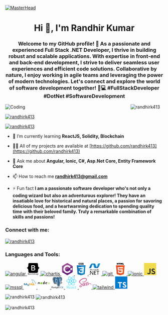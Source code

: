 [![MasterHead](https://cdn.acodez.in/wp-content/uploads/2018/03/13-programming-languages-expected-to-change-the-future-of-coding-banner.png)]()
<h1 align="center">Hi 👋, I'm Randhir Kumar</h1>
<h3 align="center">Welcome to my GitHub profile! 👋 As a passionate and experienced Full Stack .NET Developer, I thrive in building robust and scalable applications. With expertise in front-end and back-end development, I strive to deliver seamless user experiences and efficient code solutions. Collaborative by nature, I enjoy working in agile teams and leveraging the power of modern technologies. Let's connect and explore the world of software development together! 🚀💻 #FullStackDeveloper #DotNet #SoftwareDevelopment</h3>
<img align="left" alt="Coding" width="400" src="https://cdn.dribbble.com/users/1162077/screenshots/3848914/programmer.gif">

<p align="left"> <img src="https://komarev.com/ghpvc/?username=randhirk413&label=Profile%20views&color=0e75b6&style=flat" alt="randhirk413" /> </p>

<p align="left"> <a href="https://github.com/ryo-ma/github-profile-trophy"><img src="https://github-profile-trophy.vercel.app/?username=randhirk413" alt="randhirk413" /></a> </p>

<p align="left"> <a href="https://twitter.com/randhirk413" target="blank"><img src="https://img.shields.io/twitter/follow/randhirk413?logo=twitter&style=for-the-badge" alt="randhirk413" /></a> </p>

- 🌱 I’m currently learning **ReactJS, Solidity, Blockchain**

- 👨‍💻 All of my projects are available at [https://github.com/randhirk413](https://github.com/randhirk413)

- 💬 Ask me about **Angular, Ionic, C#, Asp.Net Core, Entity Framework Core**

- 📫 How to reach me **randhirk413@gmail.com**

- ⚡ Fun fact **I am a passionate software developer who's not only a coding wizard but also an adventurous explorer! They have an insatiable love for historical and natural places, a passion for savoring delicious food, and a heartwarming dedication to spending quality time with their beloved family. Truly a remarkable combination of skills and passions!**

<h3 align="left">Connect with me:</h3>
<p align="left">
<a href="https://twitter.com/randhirk413" target="blank"><img align="center" src="https://raw.githubusercontent.com/rahuldkjain/github-profile-readme-generator/master/src/images/icons/Social/twitter.svg" alt="randhirk413" height="30" width="40" /></a>
</p>

<h3 align="left">Languages and Tools:</h3>
<p align="left"> <a href="https://angular.io" target="_blank" rel="noreferrer"> <img src="https://angular.io/assets/images/logos/angular/angular.svg" alt="angular" width="40" height="40"/> </a> <a href="https://getbootstrap.com" target="_blank" rel="noreferrer"> <img src="https://raw.githubusercontent.com/devicons/devicon/master/icons/bootstrap/bootstrap-plain-wordmark.svg" alt="bootstrap" width="40" height="40"/> </a> <a href="https://www.chartjs.org" target="_blank" rel="noreferrer"> <img src="https://www.chartjs.org/media/logo-title.svg" alt="chartjs" width="40" height="40"/> </a> <a href="https://www.w3schools.com/cs/" target="_blank" rel="noreferrer"> <img src="https://raw.githubusercontent.com/devicons/devicon/master/icons/csharp/csharp-original.svg" alt="csharp" width="40" height="40"/> </a> <a href="https://www.w3schools.com/css/" target="_blank" rel="noreferrer"> <img src="https://raw.githubusercontent.com/devicons/devicon/master/icons/css3/css3-original-wordmark.svg" alt="css3" width="40" height="40"/> </a> <a href="https://dotnet.microsoft.com/" target="_blank" rel="noreferrer"> <img src="https://raw.githubusercontent.com/devicons/devicon/master/icons/dot-net/dot-net-original-wordmark.svg" alt="dotnet" width="40" height="40"/> </a> <a href="https://git-scm.com/" target="_blank" rel="noreferrer"> <img src="https://www.vectorlogo.zone/logos/git-scm/git-scm-icon.svg" alt="git" width="40" height="40"/> </a> <a href="https://www.w3.org/html/" target="_blank" rel="noreferrer"> <img src="https://raw.githubusercontent.com/devicons/devicon/master/icons/html5/html5-original-wordmark.svg" alt="html5" width="40" height="40"/> </a> <a href="https://ionicframework.com" target="_blank" rel="noreferrer"> <img src="https://upload.wikimedia.org/wikipedia/commons/d/d1/Ionic_Logo.svg" alt="ionic" width="40" height="40"/> </a> <a href="https://developer.mozilla.org/en-US/docs/Web/JavaScript" target="_blank" rel="noreferrer"> <img src="https://raw.githubusercontent.com/devicons/devicon/master/icons/javascript/javascript-original.svg" alt="javascript" width="40" height="40"/> </a> <a href="https://www.microsoft.com/en-us/sql-server" target="_blank" rel="noreferrer"> <img src="https://www.svgrepo.com/show/303229/microsoft-sql-server-logo.svg" alt="mssql" width="40" height="40"/> </a> <a href="https://www.mysql.com/" target="_blank" rel="noreferrer"> <img src="https://raw.githubusercontent.com/devicons/devicon/master/icons/mysql/mysql-original-wordmark.svg" alt="mysql" width="40" height="40"/> </a> <a href="https://nodejs.org" target="_blank" rel="noreferrer"> <img src="https://raw.githubusercontent.com/devicons/devicon/master/icons/nodejs/nodejs-original-wordmark.svg" alt="nodejs" width="40" height="40"/> </a> <a href="https://www.postgresql.org" target="_blank" rel="noreferrer"> <img src="https://raw.githubusercontent.com/devicons/devicon/master/icons/postgresql/postgresql-original-wordmark.svg" alt="postgresql" width="40" height="40"/> </a> <a href="https://reactjs.org/" target="_blank" rel="noreferrer"> <img src="https://raw.githubusercontent.com/devicons/devicon/master/icons/react/react-original-wordmark.svg" alt="react" width="40" height="40"/> </a> <a href="https://sass-lang.com" target="_blank" rel="noreferrer"> <img src="https://raw.githubusercontent.com/devicons/devicon/master/icons/sass/sass-original.svg" alt="sass" width="40" height="40"/> </a> <a href="https://tailwindcss.com/" target="_blank" rel="noreferrer"> <img src="https://www.vectorlogo.zone/logos/tailwindcss/tailwindcss-icon.svg" alt="tailwind" width="40" height="40"/> </a> <a href="https://www.typescriptlang.org/" target="_blank" rel="noreferrer"> <img src="https://raw.githubusercontent.com/devicons/devicon/master/icons/typescript/typescript-original.svg" alt="typescript" width="40" height="40"/> </a> </p>

<p><img align="left" src="https://github-readme-stats.vercel.app/api/top-langs?username=randhirk413&show_icons=true&locale=en&layout=compact" alt="randhirk413" /></p>

<p>&nbsp;<img align="center" src="https://github-readme-stats.vercel.app/api?username=randhirk413&show_icons=true&locale=en" alt="randhirk413" /></p>

<p><img align="center" src="https://github-readme-streak-stats.herokuapp.com/?user=randhirk413&" alt="randhirk413" /></p>
